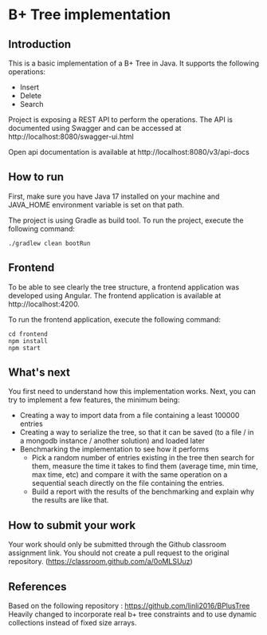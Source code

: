 # B+ Tree implementation

## Introduction
This is a basic implementation of a B+ Tree in Java. It supports the following operations:
* Insert
* Delete
* Search

Project is exposing a REST API to perform the operations. The API is documented using Swagger and can be accessed at http://localhost:8080/swagger-ui.html

Open api documentation is available at http://localhost:8080/v3/api-docs

## How to run
First, make sure you have Java 17 installed on your machine and JAVA_HOME environment variable is set on that path.

The project is using Gradle as build tool. To run the project, execute the following command:
```
./gradlew clean bootRun
``` 

## Frontend
To be able to see clearly the tree structure, a frontend application was developed using Angular. The frontend application is available at http://localhost:4200.

To run the frontend application, execute the following command:
```
cd frontend
npm install
npm start
```

## What's next
You first need to understand how this implementation works.
Next, you can try to implement a few features, the minimum being:
* Creating a way to import data from a file containing a least 100000 entries
* Creating a way to serialize the tree, so that it can be saved (to a file / in a mongodb instance / another solution) and loaded later
* Benchmarking the implementation to see how it performs
  * Pick a random number of entries existing in the tree then search for them, measure the time it takes to find them (average time, min time, max time, etc) and compare it with the same operation on a sequential seach directly on the file containing the entries.
  * Build a report with the results of the benchmarking and explain why the results are like that.

## How to submit your work
Your work should only be submitted through the Github classroom assignment link. You should not create a pull request to the original repository. (https://classroom.github.com/a/0oMLSUuz)

## References
Based on the following repository : https://github.com/linli2016/BPlusTree
Heavily changed to incorporate real b+ tree constraints and to use dynamic collections instead of fixed size arrays.


